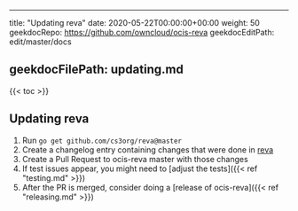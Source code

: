 * * *

title: "Updating reva"
date: 2020-05-22T00:00:00+00:00
weight: 50
geekdocRepo: <https://github.com/owncloud/ocis-reva>
geekdocEditPath: edit/master/docs

## geekdocFilePath: updating.md

{{&lt; toc >}}

## Updating reva

1.  Run `go get github.com/cs3org/reva@master`
2.  Create a changelog entry containing changes that were done in [reva](https://github.com/cs3org/reva/commits/master)
3.  Create a Pull Request to ocis-reva master with those changes
4.  If test issues appear, you might need to [adjust the tests]\({{&lt; ref "testing.md" >}})
5.  After the PR is merged, consider doing a [release of ocis-reva]\({{&lt; ref "releasing.md" >}})
